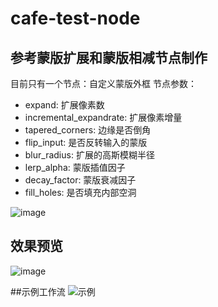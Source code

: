 # cafe-test-node
## 参考蒙版扩展和蒙版相减节点制作
目前只有一个节点：自定义蒙版外框
节点参数：
- expand: 扩展像素数
- incremental_expandrate: 扩展像素增量
- tapered_corners: 边缘是否倒角
- flip_input: 是否反转输入的蒙版
- blur_radius: 扩展的高斯模糊半径
- lerp_alpha: 蒙版插值因子
- decay_factor: 蒙版衰减因子
- fill_holes: 是否填充内部空洞

![image](https://github.com/user-attachments/assets/b184f317-7a2f-4703-b6f0-014bc83980c9)

## 效果预览
![image](https://github.com/user-attachments/assets/5dc339b1-6320-478c-9eed-046edc3fad8b)

##示例工作流
![示例](https://github.com/user-attachments/assets/4022a595-407d-4b4d-8b0a-10065a822018)
